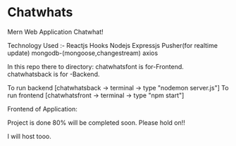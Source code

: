 # Chatwhats
Mern Web Application  Chatwhat!

Technology Used :-
Reactjs
Hooks
Nodejs
Expressjs
Pusher(for realtime update)
mongodb-(mongoose,changestream)
axios



In this repo there to directory:
chatwhatsfont is for-Frontend.
chatwhatsback is for -Backend.


To run backend [chatwhatsback -> terminal -> type "nodemon server.js"]
To run frontend [chatwhatsfront -> terminal -> type "npm start"]


Frontend of Application:






Project is done 80% will be completed soon.
Please hold on!!

I will host tooo.
